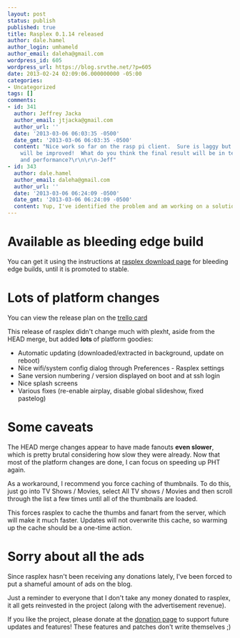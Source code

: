 ```yaml
---
layout: post
status: publish
published: true
title: Rasplex 0.1.14 released
author: dale.hamel
author_login: umhameld
author_email: daleha@gmail.com
wordpress_id: 605
wordpress_url: https://blog.srvthe.net/?p=605
date: 2013-02-24 02:09:06.000000000 -05:00
categories:
- Uncategorized
tags: []
comments:
- id: 341
  author: Jeffrey Jacka
  author_email: jtjacka@gmail.com
  author_url: ''
  date: '2013-03-06 06:03:35 -0500'
  date_gmt: '2013-03-06 06:03:35 -0500'
  content: "Nice work so far on the rasp pi client.  Sure is laggy but I am sure that
    will be improved!  What do you think the final result will be in terms of lag
    and performance?\r\n\r\n-Jeff"
- id: 343
  author: dale.hamel
  author_email: daleha@gmail.com
  author_url: ''
  date: '2013-03-06 06:24:09 -0500'
  date_gmt: '2013-03-06 06:24:09 -0500'
  content: Yup, I've identified the problem and am working on a solution.
---
```

<h1></h1>
<h1>Available as bleeding edge build</h1>
You can get it using the instructions at <a title="Get rasplex" href="https://blog.srvthe.net/get-rasplex">rasplex download page</a> for bleeding edge builds, until it is promoted to stable.
<h1>Lots of platform changes</h1>
You can view the release plan on the <a href="https://trello.com/c/yX9P2ubL" title="trello card">trello card</a>

This release of rasplex didn't change much with plexht, aside from the HEAD merge, but added <strong>lots </strong>of platform goodies:
<ul>
	<li>Automatic updating (downloaded/extracted in background, update on reboot)</li>
	<li>Nice wifi/system config dialog through Preferences - Rasplex settings</li>
	<li>Sane version numbering / version displayed on boot and at ssh login</li>
	<li>Nice splash screens</li>
	<li>Various fixes (re-enable airplay, disable global slideshow, fixed pastelog)</li>
</ul>
<h1>Some caveats</h1>
The HEAD merge changes appear to have made fanouts <strong>even slower</strong>, which is pretty brutal considering how slow they were already. Now that most of the platform changes are done, I can focus on speeding up PHT again.

As a workaround, I recommend you force caching of thumbnails. To do this, just go into TV Shows / Movies, select All TV shows / Movies and then scroll through the list a few times until all of the thumbnails are loaded.

This forces rasplex to cache the thumbs and fanart from the server, which will make it much faster. Updates will not overwrite this cache, so warming up the cache should be a one-time action.
<h1>Sorry about all the ads</h1>
Since rasplex hasn't been receiving any donations lately, I've been forced to put a shameful amount of ads on the blog.

Just a reminder to everyone that I don't take any money donated to rasplex, it all gets reinvested in the project (along with the advertisement revenue).

If you like the project, please donate at the <a title="donation" href="https://srvthe.net">donation page</a> to support future updates and features! These features and patches don't write themselves ;)

